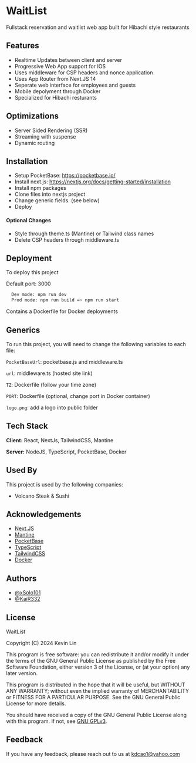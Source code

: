 
# WaitList

Fullstack reservation and waitlist web app built for Hibachi style restaurants



## Features

- Realtime Updates between client and server
- Progressive Web App support for IOS
- Uses middleware for CSP headers and nonce application
- Uses App Router from Next.JS 14
- Seperate web interface for employees and guests
- Mobile depolyment through Docker
- Specialized for Hibachi resturants


## Optimizations

- Server Sided Rendering (SSR)
- Streaming with suspense
- Dynamic routing

## Installation

- Setup PocketBase: https://pocketbase.io/
- Install next.js: https://nextjs.org/docs/getting-started/installation
- Install npm packages
- Clone files into nextjs project
- Change generic fields. (see below)
- Deploy

#### Optional Changes
- Style through theme.ts (Mantine) or Tailwind class names
- Delete CSP headers through middleware.ts
## Deployment

To deploy this project 

Default port: 3000

```bash
  Dev mode: npm run dev 
  Prod mode: npm run build => npm run start
```

Contains a Dockerfile for Docker deployments

## Generics

To run this project, you will need to change the following variables to each file:

`PocketBaseUrl`: pocketbase.js and middleware.ts

`url`: middleware.ts (hosted site link)

`TZ`: Dockerfile (follow your time zone)

`PORT`: Dockerfile (optional, change port in Docker container)

`logo.png`: add a logo into public folder
## Tech Stack

**Client:** React, NextJs, TailwindCSS, Mantine

**Server:** NodeJS, TypeScript, PocketBase, Docker


## Used By

This project is used by the following companies:

- Volcano Steak & Sushi




## Acknowledgements

 - [Next.JS](https://nextjs.org/docs)
 - [Mantine](https://mantine.dev/getting-started/)
 - [PocketBase](https://pocketbase.io/docs/)
 - [TypeScript](https://www.typescriptlang.org/docs/handbook/typescript-in-5-minutes.html)
 - [TailwindCSS](https://tailwindcss.com/docs/installation)
 - [Docker](https://docs.docker.com/desktop/)


## Authors

- [@xSolo101](https://github.com/xSolo101)
- [@KaiR332](https://github.com/KaiR332)

## License


WaitList

Copyright (C) 2024  Kevin Lin

This program is free software: you can redistribute it and/or modify
it under the terms of the GNU General Public License as published by
the Free Software Foundation, either version 3 of the License, or
(at your option) any later version.

This program is distributed in the hope that it will be useful,
but WITHOUT ANY WARRANTY; without even the implied warranty of
MERCHANTABILITY or FITNESS FOR A PARTICULAR PURPOSE.  See the
GNU General Public License for more details.

You should have received a copy of the GNU General Public License
along with this program.  If not, see [GNU GPLv3](https://choosealicense.com/licenses/gpl-3.0/).
## Feedback

If you have any feedback, please reach out to us at kdcao1@yahoo.com

